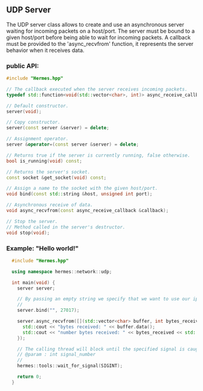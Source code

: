 ## UDP Server


The UDP server class allows to create and use an asynchronous server waiting for incoming packets on a host/port.
The server must be bound to a given host/port before being able to wait for incoming packets. A callback must be
provided to the 'async_recvfrom' function, it represents the server behavior when it receives data.


### public API:


```cpp
#include "Hermes.hpp"

// The callback executed when the server receives incoming packets.
typedef std::function<void(std::vector<char>, int)> async_receive_callback;

// Default constructor.
server(void);

// Copy constructor.
server(const server &server) = delete;

// Assignment operator.
server &operator=(const server &server) = delete;

// Returns true if the server is currently running, false otherwise.
bool is_running(void) const;

// Returns the server's socket.
const socket &get_socket(void) const;

// Assign a name to the socket with the given host/port.
void bind(const std::string &host, unsigned int port);

// Asynchronous receive of data.
void async_recvfrom(const async_receive_callback &callback);

// Stop the server.
// Method called in the server's destructor.
void stop(void);

```


### Example: "Hello world!"


```cpp
  #include "Hermes.hpp"

  using namespace hermes::network::udp;

  int main(void) {
    server server;

    // By passing an empty string we specify that we want to use our ip. Feel free to specify any ip.
    //
    server.bind("", 27017);

    server.async_recvfrom([](std::vector<char> buffer, int bytes_received) {
      std::cout << "bytes received: " << buffer.data();
      std::cout << "number bytes received: " << bytes_received << std::endl;
    });

    // The calling thread will block until the specified signal is caught.
    // @param : int signal_number
    //
    hermes::tools::wait_for_signal(SIGINT);

    return 0;
  }
```
